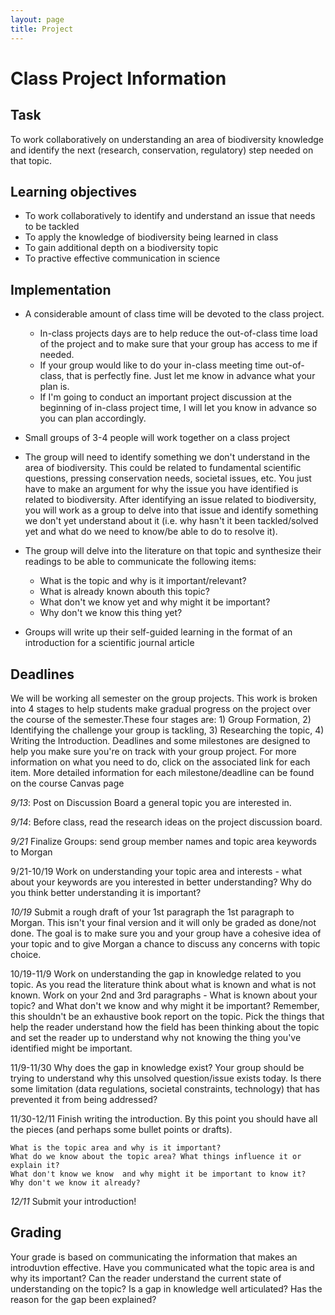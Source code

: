 ```yaml
---
layout: page
title: Project
---
```

# Class Project Information


## Task

To work collaboratively on understanding an area of biodiversity knowledge and identify the next (research, conservation, regulatory) step needed on that topic.

## Learning objectives

* To work collaboratively to identify and understand an issue that needs to be tackled
* To apply the knowledge of biodiversity being learned in class
* To gain additional depth on a biodiversity topic
* To practive effective communication in science

## Implementation

* A considerable amount of class time will be devoted to the class project. 
    * In-class projects days are to help reduce the out-of-class time load of the project and to make sure that your group has access to me if needed. 
    * If your group would like to do your in-class meeting time out-of-class, that is perfectly fine. Just let me know in advance what your plan is. 
    * If I'm going to conduct an important project discussion at the beginning of in-class project time, I will let you know in advance so you can plan accordingly.
* Small groups of 3-4 people will work together on a class project
* The group will need to identify something we don't understand in the area of biodiversity. This could be related to fundamental scientific questions, pressing conservation needs, societal issues, etc. You just have to make an argument for why the issue you have identified is related to biodiversity. After identifying an issue related to biodiversity, you will work as a group to delve into that issue and identify something we don't yet understand about it (i.e. why hasn't it been tackled/solved yet and what do we need to know/be able to do to resolve it).
* The group will delve into the literature on that topic and synthesize their readings to be able to communicate the following items:
    * What is the topic and why is it important/relevant?
    * What is already known abouth this topic?
    * What don't we know yet and why might it be important?
    * Why don't we know this thing yet?    
   
* Groups will write up their self-guided learning in the format of an introduction for a scientific journal article 

## Deadlines
We will be working all semester on the group projects. This work is broken into 4 stages to help students make gradual progress on the project over the course of the semester.These four stages are: 1) Group Formation, 2) Identifying the challenge your group is tackling, 3) Researching the topic, 4) Writing the Introduction. Deadlines and some milestones are designed to help you make sure you're on track with your group project. For more information on what you need to do, click on the associated link for each item. More detailed information for each milestone/deadline can be found on the course Canvas page

*9/13*: Post on Discussion Board a general topic you are interested in. 

*9/14*: Before class, read the research ideas on the project discussion board.

*9/21* Finalize Groups: send group member names and topic area keywords to Morgan

9/21-10/19 Work on understanding your topic area and interests - what about your keywords are you interested in better understanding? Why do you think better understanding it is important?

*10/19* Submit a rough draft of your 1st paragraph the 1st paragraph to Morgan. This isn't your final version and it will only be graded as done/not done. The goal is to make sure you and your group have a cohesive idea of your topic and to give Morgan a chance to discuss any concerns with topic choice.

10/19-11/9 Work on understanding the gap in knowledge related to you topic. As you read the literature think about what is known and what is not known. Work on your 2nd and 3rd paragraphs - What is known about your topic? and What don't we know and why might it be important? Remember, this shouldn't be an exhaustive book report on the topic. Pick the things that help the reader understand how the field has been thinking about the topic and set the reader up to understand why not knowing the thing you've identified might be important.

11/9-11/30 Why does the gap in knowledge exist? Your group should be trying to understand why this unsolved question/issue exists today. Is there some limitation (data regulations, societal constraints, technology) that has prevented it from being addressed?

11/30-12/11 Finish writing the introduction. By this point you should have all the pieces (and perhaps some bullet points or drafts).

    What is the topic area and why is it important?
    What do we know about the topic area? What things influence it or explain it?
    What don't know we know  and why might it be important to know it?
    Why don't we know it already?
  
*12/11* Submit your introduction!

## Grading

Your grade is based on communicating the information that makes an introduvtion effective. Have you communicated what the topic area is and why its important? Can the reader understand the current state of understanding on the topic? Is a gap in knowledge well articulated? Has the reason for the gap been explained?

